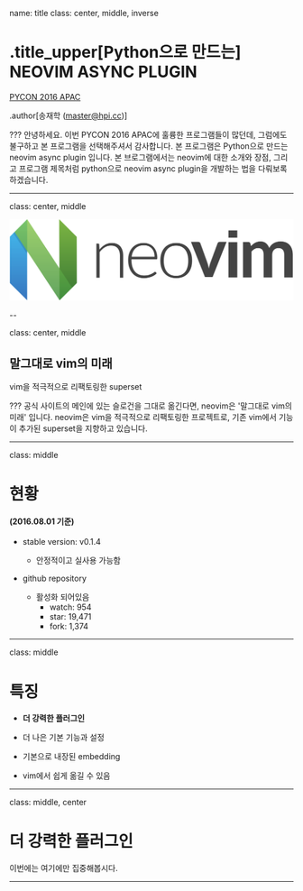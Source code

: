 name: title
class: center, middle, inverse

# .title_upper[Python으로 만드는]<br>NEOVIM ASYNC PLUGIN
[PYCON 2016 APAC](https://www.pycon.kr/2016apac/)

.author[송재학 ([master@hpi.cc](mailto:master@hpi.cc))]

???
안녕하세요. 이번 PYCON 2016 APAC에 훌륭한 프로그램들이 많던데, 그럼에도 불구하고
본 프로그램을 선택해주셔서 감사합니다. 본 프로그램은 Python으로 만드는 neovim
async plugin 입니다. 본 브로그램에서는 neovim에 대한 소개와 장점, 그리고 프로그램
제목처럼 python으로 neovim async plugin을 개발하는 법을 다뤄보록 하겠습니다.

---

class: center, middle

![neovim logo](./images/neovim-logo.svg)

--

class: center, middle
## 말그대로 vim의 미래
vim을 적극적으로 리팩토링한 superset

???
공식 사이트의 메인에 있는 슬로건을 그대로 옮긴다면, neovim은 '말그대로 vim의 미래'
입니다. neovim은 vim을 적극적으로 리팩토링한 프로젝트로, 기존 vim에서 기능이
추가된 superset을 지향하고 있습니다.

---

class: middle
# 현황
#### (2016.08.01 기준)

* stable version: v0.1.4
  * 안정적이고 실사용 가능함

* github repository
  * 활성화 되어있음
      * watch: 954
      * star: 19,471
      * fork: 1,374
---

class: middle
# 특징 

- **더 강력한 플러그인**

- 더 나은 기본 기능과 설정 

- 기본으로 내장된 embedding

- vim에서 쉽게 옮길 수 있음

---

class: middle, center

# 더 강력한 플러그인
이번에는 여기에만 집중해봅시다.

---

